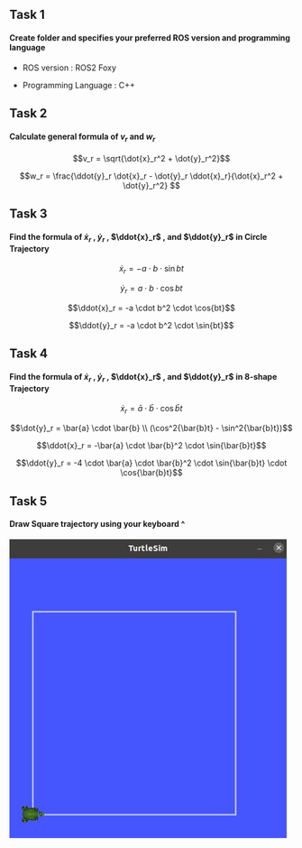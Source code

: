 ## Task 1

#### Create folder and specifies your preferred ROS version and programming language

- ROS version : ROS2 Foxy

- Programming Language : C++

## Task 2

#### Calculate general formula of $v_r$ and $w_r$

$$v_r = \sqrt{\dot{x}_r^2 + \dot{y}_r^2}$$

$$w_r = \frac{\ddot{y}_r \dot{x}_r - \dot{y}_r \ddot{x}_r}{\dot{x}_r^2 + \dot{y}_r^2} $$

## Task 3

#### Find the formula of $\dot{x}_r$ , $\dot{y}_r$ , $\ddot{x}_r$ , and $\ddot{y}_r$ in Circle Trajectory

$$\dot{x}_r = -a \cdot b \cdot \sin{bt}$$

$$\dot{y}_r = a \cdot b \cdot \cos{bt}$$

$$\ddot{x}_r = -a \cdot b^2 \cdot \cos{bt}$$

$$\ddot{y}_r = -a \cdot b^2 \cdot \sin{bt}$$

## Task 4

#### Find the formula of $\dot{x}_r$ , $\dot{y}_r$ , $\ddot{x}_r$ , and $\ddot{y}_r$ in 8-shape Trajectory

$$\dot{x}_r = \bar{a} \cdot \bar{b} \cdot \cos{\bar{b}t}$$

$$\dot{y}_r = \bar{a} \cdot \bar{b} \\ (\cos^2{\bar{b}t} - \sin^2{\bar{b}t})$$

$$\ddot{x}_r = -\bar{a} \cdot \bar{b}^2 \cdot \sin{\bar{b}t}$$

$$\ddot{y}_r = -4 \cdot \bar{a} \cdot \bar{b}^2 \cdot \sin{\bar{b}t} \cdot \cos{\bar{b}t}$$

## Task 5

#### Draw Square trajectory using your keyboard ^

![alt text](./Task5.jpg)
